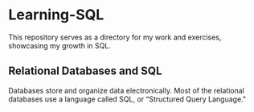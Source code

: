 # Learning-SQL
This repository serves as a directory for my work and exercises, showcasing my growth in SQL.

## Relational Databases and SQL
Databases store and organize data electronically. Most of the relational databases use a language called SQL, or “Structured Query Language."

